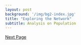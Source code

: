 ```yaml
---
layout: post
background: '/img/bg2-index.jpg'
title: "Exploring the Network"
subtitle: Analysis on Population 
---
```




<a href="https://google.com" class="btn btn-primary float-right">Next Page</a>
